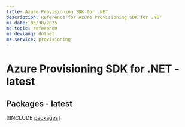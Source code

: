 ```yaml
---
title: Azure Provisioning SDK for .NET
description: Reference for Azure Provisioning SDK for .NET
ms.date: 05/30/2025
ms.topic: reference
ms.devlang: dotnet
ms.service: provisioning
---
```

# Azure Provisioning SDK for .NET - latest
## Packages - latest
[!INCLUDE [packages](provisioning-index.md)]